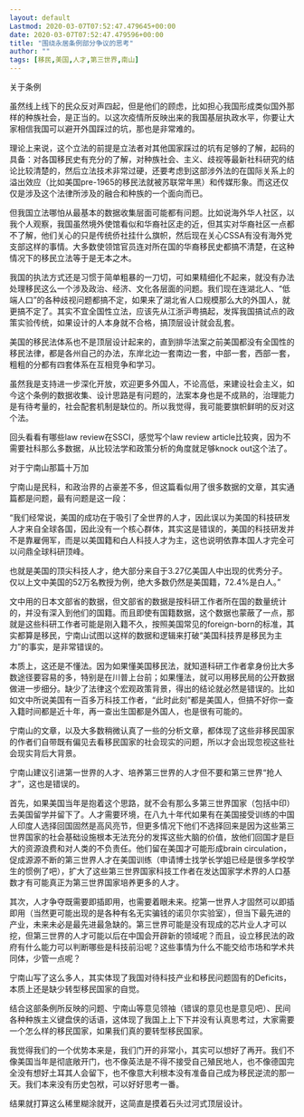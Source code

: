 ```yaml
---
layout: default
Lastmod: 2020-03-07T07:52:47.479645+00:00
date: 2020-03-07T07:52:47.479596+00:00
title: "围绕永居条例部分争议的思考"
author: ""
tags: [移民,美国,人才,第三世界,南山]
---
```


关于条例

虽然线上线下的民众反对声四起，但是他们的顾虑，比如担心我国形成类似国外那样的种族社会，是正当的。以这次疫情所反映出来的我国基层执政水平，你要让大家相信我国可以避开外国踩过的坑，那也是非常难的。

理论上来说，这个立法的前提是立法者对其他国家踩过的坑有足够的了解，起码的具备：对各国移民史有充分的了解，对种族社会、主义、歧视等最新社科研究的结论比较清楚的，然后立法技术非常过硬，还要考虑到这部涉外法的在国际关系上的溢出效应（比如美国pre-1965的移民法就被苏联常年黑）和传媒形象。而这还仅仅是涉及这个法律所涉及的融合和种族的一个面向而已。

但我国立法哪怕从最基本的数据收集层面可能都有问题。比如说海外华人社区，以我个人观察，我国虽然境外使馆看似和华裔社区走的近，但其实对华裔社区一点都不了解，他们关心的只是传统侨社挂什么旗帜，然后现在关心CSSA有没有海外党支部这样的事情。大多数使领馆官员连对所在国的华裔移民史都搞不清楚，在这种情况下的移民立法等于是无本之木。

我国的执法方式还是习惯于简单粗暴的一刀切，可如果精细化不起来，就没有办法处理移民这么一个涉及政治、经济、文化各层面的问题。我们现在连湖北人、“低端人口”的各种歧视问题都搞不定，如果来了湖北省人口规模那么大的外国人，就更搞不定了。其实不宜全国性立法，应该先从江浙沪粤搞起，发挥我国搞试点的政策实验传统，如果设计的人本身就不合格，搞顶层设计就会乱套。

美国的移民法体系也不是顶层设计起来的，直到排华法案之前美国都没有全国性的移民法律，都是各州自己的办法，东岸北边一套南边一套，中部一套，西部一套，粗粗的分都有四套体系在互相竞争和学习。

虽然我是支持进一步深化开放，欢迎更多外国人，不论高低，来建设社会主义，如今这个条例的数据收集、设计思路是有问题的，法案本身也是不成熟的，治理能力是有待考量的，社会配套机制是缺位的。所以我觉得，我可能要旗帜鲜明的反对这个法。

回头看看有哪些law review在SSCI，感觉写个law review article比较爽，因为不需要社科那么多数据，从比较法学和政策分析的角度就足够knock out这个法了。

对于宁南山那篇十万加

宁南山是民科，和政治界的占豪差不多，但这篇看似用了很多数据的文章，其实通篇都是问题，最有问题是这一段：

“我们经常说，美国的成功在于吸引了全世界的人才，因此误以为美国的科技研发人才来自全球各国，因此没有一个核心群体，其实这是错误的，美国的科技研发并不是靠雇佣军，而是以美国籍和白人科技人才为主，这也说明依靠本国人才完全可以问鼎全球科研顶峰。

也就是美国的顶尖科技人才，绝大部分来自于3.27亿美国人中出现的优秀分子。仅以上文中美国的52万名教授为例，绝大多数仍然是美国籍，72.4%是白人。”

文中用的日本文部省的数据，但文部省的数据是按科研工作者所在国的数量统计的，并没有深入到他们的国籍。而且即使有国籍数据，这个数据也蒙蔽了一点，那就是这些科研工作者可能是刚入籍不久，按照美国常见的foreign-born的标准，其实都算是移民，宁南山试图以这样的数据和逻辑来打破“美国科技界是移民为主力”的事实，是非常错误的。

本质上，这还是不懂法。因为如果懂美国移民法，就知道科研工作者拿身份比大多数途径要容易的多，特别是在川普上台前；如果懂法，就可以用移民局的公开数据做进一步细分。缺少了法律这个宏观政策背景，得出的结论就必然是错误的。比如如文中所说美国有一百多万科技工作者，“此时此刻”都是美国人，但搞不好你一查入籍时间都是近十年，再一查出生国都是外国人，也是很有可能的。

宁南山的文章，以及大多数稍微认真了一些的分析文章，都体现了这些非移民国家的作者们自带既有偏见去看移民国家的社会现实的问题，所以才会出现忽视这些社会现实背后大背景。

宁南山建议引进第一世界的人才、培养第三世界的人才但不要和第三世界“抢人才”，这也是错误的。

首先，如果美国当年是抱着这个思路，就不会有那么多第三世界国家（包括中印）去美国留学并留下了。人才需要环境，在八九十年代如果有在美国接受训练的中国人印度人选择回国固然是高风亮节，但更多情况下他们不选择回来是因为这些第三世界国家的社会基础设施根本无法充分的发挥这些大脑的价值，放他们回国才是巨大的资源浪费和对人类的不负责任。他们留在美国才可能形成brain circulation，促成源源不断的第三世界人才在美国训练（申请博士找学长学姐已经是很多学校学生的惯例了吧），扩大了这些第三世界国家科技工作者在发达国家学术界的人口基数才有可能真正为第三世界国家培养更多的人才。

其次，人才争夺既需要即插即用，也需要着眼未来。挖第一世界人才固然可以即插即用（当然更可能出现的是各种有名无实骗钱的诺贝尔实验室），但当下最先进的产业，未来未必是最先进最急缺的。第三世界可能是没有现成的芯片业人才可以挖，但第三世界的人才可能以后在中国会开辟新的领域呢？而且，设立移民法的政府有什么能力可以判断哪些是科技前沿呢？这些事情为什么不能交给市场和学术共同体，少管一点呢？

宁南山写了这么多人，其实体现了我国对待科技产业和移民问题固有的Deficits，本质上还是缺少转型移民国家的自觉。

结合这部条例所反映的问题、宁南山等意见领袖（错误的意见也是意见吧）、民间各种种族主义键盘侠的话语，这体现了我国上上下下并没有认真思考过，大家需要一个怎么样的移民国家，如果我们真的要转型移民国家。

我觉得我们的一个优势本来是，我们门开的非常小，其实可以想好了再开。我们不像美国当年是彻底敞开门，也不像英法是不得不接受自己殖民地人，也不像德国完全没有想好土耳其人会留下，也不像意大利根本没有准备自己成为移民逆流的那一天。我们本来没有历史包袱，可以好好思考一番。

结果就打算这么稀里糊涂就开，这简直是摸着石头过河式顶层设计。

